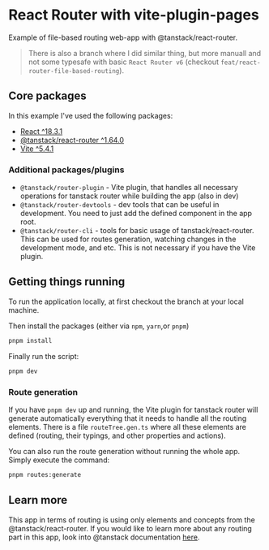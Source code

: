 # React Router with vite-plugin-pages

Example of file-based routing web-app with @tanstack/react-router.

> There is also a branch where I did similar thing, but more manuall and not
> some typesafe with basic `React Router v6` (checkout
> `feat/react-router-file-based-routing`).

## Core packages

In this example I've used the following packages:

- [React ^18.3.1](https://18.react.dev/)
- [@tanstack/react-router ^1.64.0](https://tanstack.com/router/latest)
- [Vite ^5.4.1](https://vite.dev/)

### Additional packages/plugins

- `@tanstack/router-plugin` - Vite plugin, that handles all necessary operations
  for tanstack router while building the app (also in dev)
- `@tanstack/router-devtools` - dev tools that can be useful in development. You
  need to just add the defined component in the app root.
- `@tanstack/router-cli` - tools for basic usage of tanstack/react-router. This
  can be used for routes generation, watching changes in the development mode,
  and etc. This is not necessary if you have the Vite plugin.

## Getting things running

To run the application locally, at first checkout the branch at your local
machine.

Then install the packages (either via `npm`, `yarn`,or `pnpm`)

```sh
pnpm install
```

Finally run the script:

```sh
pnpm dev
```

### Route generation

If you have `pnpm dev` up and running, the Vite plugin for tanstack router will
generate automatically everything that it needs to handle all the routing
elements. There is a file `routeTree.gen.ts` where all these elements are
defined (routing, their typings, and other properties and actions).

You can also run the route generation without running the whole app. Simply
execute the command:

```sh
pnpm routes:generate
```

## Learn more

This app in terms of routing is using only elements and concepts from the
@tanstack/react-router. If you would like to learn more about any routing part
in this app, look into @tanstack documentation
[here](https://tanstack.com/router/latest/docs/framework/react/overview).

